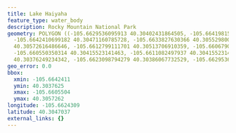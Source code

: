 ```yaml
---
title: Lake Haiyaha
feature_type: water_body
description: Rocky Mountain National Park
geometry: POLYGON ((-105.6629536095913 40.30402431864505, -105.6641981545764 40.30415523141463,
  -105.6642410699182 40.30471160785728, -105.6633827630366 40.30552980018302, -105.6617519799572
  40.30572616486646, -105.6612799111701 40.30513706910359, -105.6606790963485 40.30461342411224,
  -105.660550350314 40.30415523141463, -105.6611082497937 40.30415523141463, -105.6614086572045
  40.30376249234342, -105.6623098794279 40.30386067732529, -105.6629536095913 40.30402431864505))
geo_error: 0.0
bbox:
  xmin: -105.6642411
  ymin: 40.3037625
  xmax: -105.6605504
  ymax: 40.3057262
longitude: -105.6624309
latitude: 40.3047037
external_links: {}
---
```

